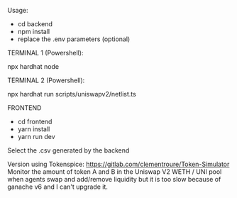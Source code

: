  Usage:

 - cd backend
 - npm install
 - replace the .env parameters (optional)

 TERMINAL 1 (Powershell):

 npx hardhat node

 TERMINAL 2 (Powershell):

 npx hardhat run scripts/uniswapv2/netlist.ts


 FRONTEND

 - cd frontend
 - yarn install
 - yarn run dev

 Select the .csv generated by the backend


 Version using Tokenspice: https://gitlab.com/clementroure/Token-Simulator
 Monitor the amount of token A and B in the Uniswap V2 WETH / UNI pool when agents swap and add/remove liquidity
 but it is too slow because of ganache v6 and I can't upgrade it.

